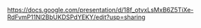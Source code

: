 https://docs.google.com/presentation/d/18f_otvxLsMxB6Z5TiXe-RdFvmP11Nl2BbUKDSPdYEKY/edit?usp=sharing
